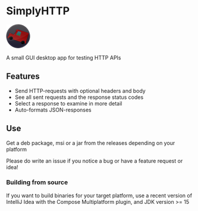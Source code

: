 # SimplyHTTP
<img src=https://github.com/Veikkosuhonen/SimplyHTTP/blob/master/src/main/resources/icon.png width=64>

A small GUI desktop app for testing HTTP APIs



## Features

- Send HTTP-requests with optional headers and body
- See all sent requests and the response status codes
- Select a response to examine in more detail
- Auto-formats JSON-responses

## Use

Get a deb package, msi or a jar from the releases depending on your platform

Please do write an issue if you notice a bug or have a feature request or idea!

### Building from source

If you want to build binaries for your target platform, use a recent version of IntelliJ Idea with the Compose Multiplatform plugin, and JDK version >= 15
